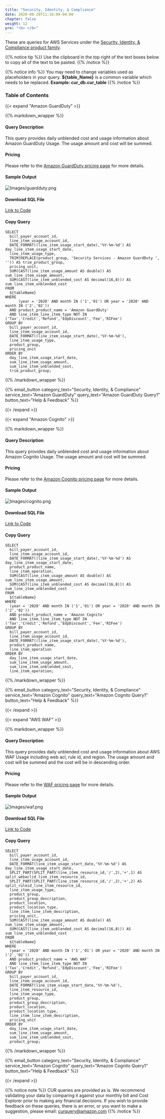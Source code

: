 ```yaml
---
title: "Security, Identity, & Compliance"
date: 2020-08-28T11:16:09-04:00
chapter: false
weight: 12
pre: "<b> </b>"
---
```


These are queries for AWS Services under the [Security, Identity, & Compliance product family](https://aws.amazon.com/products/security/).  

{{% notice tip %}}
Use the clipboard in the top right of the text boxes below to copy all of the text to be pasted.
{{% /notice %}}

{{% notice info %}}
You may need to change variables used as placeholders in your query. **${table_Name}** is a common variable which needs to be replaced. **Example: cur_db.cur_table**
{{% /notice %}}

### Table of Contents

{{< expand "Amazon GuardDuty" >}}

{{% markdown_wrapper %}}

#### Query Description
This query provides daily unblended cost and usage information about Amazon GuardDuty Usage. The usage amount and cost will be summed.

#### Pricing
Please refer to the [Amazon GuardDuty pricing page](https://aws.amazon.com/guardduty/pricing/) for more details.

#### Sample Output
![Images/guardduty.png](/Cost/300_CUR_Queries/Images/Security_Identity_&_Compliance/guardduty.png)

#### Download SQL File
[Link to Code](/Cost/300_CUR_Queries/Code/Security_Identity_&_Compliance/guardduty.sql)

#### Copy Query
    SELECT 
      bill_payer_account_id,
      line_item_usage_account_id,
      DATE_FORMAT((line_item_usage_start_date),'%Y-%m-%d') AS day_line_item_usage_start_date,
      line_item_usage_type,
      TRIM(REPLACE(product_group, 'Security Services - Amazon GuardDuty ', '')) AS trim_product_group,   
      pricing_unit, 
      SUM(CAST(line_item_usage_amount AS double)) AS sum_line_item_usage_amount,
      SUM(CAST(line_item_unblended_cost AS decimal(16,8))) AS sum_line_item_unblended_cost
    FROM 
      ${tableName}
    WHERE
          (year = '2020' AND month IN ('1','01') OR year = '2020' AND month IN ('2','02'))
      AND product_product_name = 'Amazon GuardDuty'
      AND line_item_line_item_type NOT IN ('Tax','Credit','Refund','EdpDiscount','Fee','RIFee')
    GROUP BY
      bill_payer_account_id, 
      line_item_usage_account_id,
      DATE_FORMAT((line_item_usage_start_date),'%Y-%m-%d'),
      line_item_usage_type,
      product_group,
      pricing_unit
    ORDER BY
      day_line_item_usage_start_date,
      sum_line_item_usage_amount,
      sum_line_item_unblended_cost,
      trim_product_group;

{{% /markdown_wrapper %}}

{{% email_button category_text="Security, Identity, & Compliance" service_text="Amazon GuardDuty" query_text="Amazon GuardDuty Query1" button_text="Help & Feedback" %}}

{{< /expand >}}



{{< expand "Amazon Cognito" >}}

{{% markdown_wrapper %}}

#### Query Description
This query provides daily unblended cost and usage information about Amazon Cognito Usage. The usage amount and cost will be summed.

#### Pricing
Please refer to the [Amazon Cognito pricing page](https://aws.amazon.com/cognito/pricing/) for more details.

#### Sample Output
![Images/cognito.png](/Cost/300_CUR_Queries/Images/Security_Identity_&_Compliance/cognito.png)

#### Download SQL File
[Link to Code](/Cost/300_CUR_Queries/Code/Security_Identity_&_Compliance/cognito.sql)

#### Copy Query
    SELECT 
      bill_payer_account_id,
      line_item_usage_account_id,
      DATE_FORMAT((line_item_usage_start_date),'%Y-%m-%d') AS day_line_item_usage_start_date,
      product_product_name,
      line_item_operation, 
      SUM(CAST(line_item_usage_amount AS double)) AS sum_line_item_usage_amount,
      SUM(CAST(line_item_unblended_cost AS decimal(16,8))) AS sum_line_item_unblended_cost
    FROM
      ${tableName}
    WHERE
      (year = '2020' AND month IN ('1','01') OR year = '2020' AND month IN ('2','02'))
      AND product_product_name = 'Amazon Cognito'
      AND line_item_line_item_type NOT IN ('Tax','Credit','Refund','EdpDiscount','Fee','RIFee')
    GROUP BY
      bill_payer_account_id,
      line_item_usage_account_id,
      DATE_FORMAT((line_item_usage_start_date),'%Y-%m-%d'),
      product_product_name,
      line_item_operation
    ORDER BY
      day_line_item_usage_start_date,
      sum_line_item_usage_amount,
      sum_line_item_unblended_cost,
      line_item_operation;

{{% /markdown_wrapper %}}

{{% email_button category_text="Security, Identity, & Compliance" service_text="Amazon Cognito" query_text="Amazon Cognito Query1" button_text="Help & Feedback" %}}

{{< /expand >}}

{{< expand "AWS WAF" >}}

{{% markdown_wrapper %}}

#### Query Description
This query provides daily unblended cost and usage information about AWS WAF Usage including web acl, rule id, and region. The usage amount and cost will be summed and the cost will be in descending order.

#### Pricing
Please refer to the [WAF pricing page](https://aws.amazon.com/waf/pricing/) for more details.

#### Sample Output
![Images/waf.png](/Cost/300_CUR_Queries/Images/Security_Identity_&_Compliance/waf.png)

#### Download SQL File
[Link to Code](/Cost/300_CUR_Queries/Code/Security_Identity_&_Compliance/waf.sql)

#### Copy Query
    SELECT 
      bill_payer_account_id,
      line_item_usage_account_id,
      DATE_FORMAT(line_item_usage_start_date,'%Y-%m-%d') AS day_line_item_usage_start_date,
      SPLIT_PART(SPLIT_PART(line_item_resource_id,'/',2),'+',1) AS split_webaclid_line_item_resource_id,
      SPLIT_PART(SPLIT_PART(line_item_resource_id,'/',2),'+',2) AS split_ruleid_line_item_resource_id,
      line_item_usage_type,
      product_group,
      product_group_description,
      product_location,
      product_location_type,
      line_item_line_item_description,
      pricing_unit,
      SUM(CAST(line_item_usage_amount AS double)) AS sum_line_item_usage_amount,
      SUM(CAST(line_item_unblended_cost AS decimal(16,8))) AS sum_line_item_unblended_cost
    FROM 
      ${tableName}
    WHERE
      (year = '2020' AND month IN ('1','01') OR year = '2020' AND month IN ('2','02'))
      AND product_product_name = 'AWS WAF'
      AND line_item_line_item_type NOT IN ('Tax','Credit','Refund','EdpDiscount','Fee','RIFee')
    GROUP BY
      bill_payer_account_id,
      line_item_usage_account_id,
      DATE_FORMAT(line_item_usage_start_date,'%Y-%m-%d'),
      line_item_resource_id,
      line_item_usage_type,
      product_group,
      product_group_description,
      product_location,
      product_location_type,
      line_item_line_item_description,
      pricing_unit
    ORDER BY
      day_line_item_usage_start_date,
      sum_line_item_usage_amount,
      sum_line_item_unblended_cost,
      product_group;

{{% /markdown_wrapper %}}

{{% email_button category_text="Security, Identity, & Compliance" service_text="Amazon Cognito" query_text="Amazon Cognito Query1" button_text="Help & Feedback" %}}

{{< /expand >}}

{{% notice note %}}
CUR queries are provided as is. We recommend validating your data by comparing it against your monthly bill and Cost Explorer prior to making any financial decisions. If you wish to provide feedback on these queries, there is an error, or you want to make a suggestion, please email: curquery@amazon.com
{{% /notice %}}




